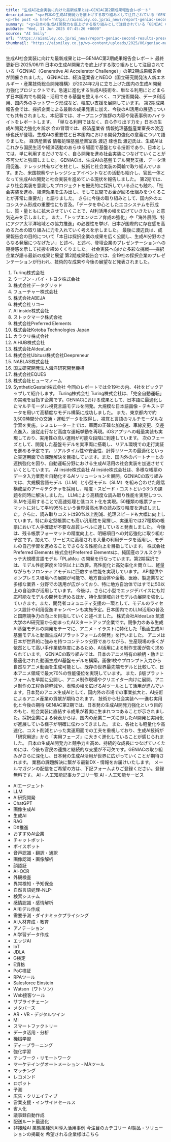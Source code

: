```yaml
---
title: "生成AI社会実装に向けた最新成果とは―GENIAC第2期成果報告会レポート"
description: "<p>日本の生成AI開発力を底上げする取り組みとして注目されている「GENIAC（Generative AI Accelerator Challenge）」の第2期成果報告会が開催されました。 GENIACは、経済産業省とNE [&#8230;]</p>
<p>The post <a href='https://aismiley.co.jp/ai_news/report-geniac-second-results-presentation/'>生成AI社会実装に向けた最新成果とは―GENIAC第2期成果報告会レポート</a> first appeared on <a href='https://aismiley.co.jp'>AIポータルメディアAIsmiley</a>.</p>"
summary: "<p>日本の生成AI開発力を底上げする取り組みとして注目されている「GENIAC（Generative AI Accelerator Challenge）」の第2期成果報告会が開催されました。 GENIACは、経済産業省とNE [&#823"
pubDate: "Wed, 11 Jun 2025 07:45:26 +0000"
source: "AI Smily"
url: "https://aismiley.co.jp/ai_news/report-geniac-second-results-presentation/"
thumbnail: "https://aismiley.co.jp/wp-content/uploads/2025/06/geniac-main.png"
---
```


生成AI社会実装に向けた最新成果とは―GENIAC第2期成果報告会レポート
最終更新日:2025/06/11
日本の生成AI開発力を底上げする取り組みとして注目されている「GENIAC（Generative AI Accelerator Challenge）」の第2期成果報告会が開催されました。
GENIACは、経済産業省とNEDO（国立研究開発法人新エネルギー・産業技術総合開発機構）が2024年2月に立ち上げた国内の生成AI開発力強化プロジェクトです。急速に進化する生成AI技術を、単なる利用にとどまらず日本国内でも開発・活用できる基盤を整えるべく、コア技術開発、データ利活用、国内外のネットワーク形成など、幅広い支援を展開しています。
第2期成果報告会では、採択企業による最新の成果発表に加え、今後のAI活用の展望についても共有されました。本記事では、オープニング挨拶の内容や発表事例のハイライトをレポートします。
「単なる利用ではなく、自ら作り出す力を」日本の生成AI開発力強化を訴求
会の冒頭では、経済産業省 情報処理基盤産業室長の渡辺 琢也氏が登壇。生成AIの重要性と日本国内における開発力強化の意義について語りました。
経済産業省 情報処理基盤産業室長 渡辺 琢也氏
渡辺氏は、生成AIはこれから国民生活や経済活動のあらゆる場面で基盤となる技術であり、日本としては、単に利用するだけでなく、自ら開発を進め社会実装につなげていくことが不可欠だと強調しました。
GENIACは、生成AIの基盤モデル開発支援、データ活用促進、ナレッジ共有などを柱とし、技術と社会実装の両輪で取り組んでいます。また、米国視察やナレッジシェアイベントなどの活動も紹介し、官民一体となって生成AIの開発と社会実装を進めている現状を報告しました。
第2期では、より社会実装を意識したプロジェクトを優先的に採択している点にも触れ、「社会実装を進め、経済効果を生み出し、そして民間でお金が回る仕組みをつくることが非常に重要だ」と語りました。
さらに今後の取り組みとして、国内外のエコシステム形成の重要性にも言及。「データを中心としたエコシステムを形成し、質・量ともに拡大させていくことで、AI利活用の幅を広げていきたい」と意気込みを示しました。
また、「トップエンジニア育成の強化」や「海外展開、特にアジア太平洋地域との協力推進」の必要性を挙げ、日本が国際的に存在感を高めるための取り組みに力を入れていく考えを示しました。
最後に渡辺氏は、成果報告会の目的について「本日は採択企業の成果を広く公開し、生成AI分野のさらなる発展につなげたい」と述べ、と述べ、登壇企業のプレゼンテーションへの期待感を示して挨拶を締めくくりました。
社会実装へ向けた多彩な挑戦──採択企業が語る最新の成果と展望
第2期成果報告会では、全19社の採択企業のプレゼンテーションが行われ、技術的な成果や今後の展望など発表されました。
1. Turing株式会社
2. ウーブン・バイ・トヨタ株式会社
3. 株式会社データグリッド
4. フューチャー株式会社
5. 株式会社ABEJA
6. 株式会社リコー
7. AI inside株式会社
8. ストックマーク株式会社
9. 株式会社Preferred Elements
10. 株式会社Kotoba Technologies Japan
11. カラクリ株式会社
12. AiHUB株式会社
13. 株式会社AIdeaLab
14. 株式会社Ubitus/株式会社Deepreneur
15. NABLAS株式会社
16. 国立研究開発法人海洋研究開発機構
17. 株式会社EQUES
18. 株式会社ヒューマノーム
19. SyntheticGestalt株式会社
今回のレポートでは全19社の内、4社をピックアップして紹介します。
Turing株式会社
Turing株式会社は、「完全自動運転」の実現を目指す企業です。GENIACにおける成果として、日本語に最適化したマルチモーダル視覚言語モデルを開発。大規模な日本語画像・テキストデータを用いて高精度なモデル構築に成功しました。
また、東京都内で約3,500時間分の交通・運転データを取得し、視覚と言語のマルチモーダルな学習を実施。シミュレーター上では、車両の正確な加減速、車線変更、交差点進入、追従走行など高度な運転挙動を再現。iOSアプリへの軽量実装も実現しており、実用性の高い運用が可能な段階に到達しています。
次のフェーズとして、開発した基盤モデルを実車両に搭載し、リアル環境での走行実証を進める予定です。リアルタイム性や安全性、計算リソースの最適化といった実運用面での課題解決を目指しています。また、国内外のパートナーとの連携強化を図り、自動運転分野における生成AI活用の社会実装を加速させていくとしています。
AI inside株式会社
AI inside株式会社は、多様な帳票のデータ入力業務を自動化するAIソリューションを展開。GENIACの取り組みでは、大規模言語モデル（LLM）と小型モデル（SLM）を組み合わせた段階構成型のアーキテクチャを採用し、精度・スピード・コストという3つの課題を同時に解決しました。
LLMにより高精度な読み取り性能を実現しつつ、SLMを活用することで高速処理と低コスト化を実現。50種類の帳票フォーマットに対して平均95%という世界最高水準の読み取り精度を達成しました。さらに、読み取りコストは90%以上削減、処理スピードも大幅に向上しています。特に非定型帳票にも高い汎用性を発揮し、実運用では27種類の帳票において人手確認が不要な品質レベルに達していると発表しました。
今後は、残る帳票フォーマットの精度向上と、明細項目への対応強化に取り組む予定です。加えて、サービスに蓄積される大量の利用データを活用し、モデルの自己学習を進めることでさらなる性能向上を目指しています。
株式会社Preferred Elements
株式会社Preferred Elementsは、純国産のフルスクラッチ大規模言語モデル「PLaMo」の開発を行なっています。第2期採択では、モデル性能密度を10倍以上に改善。高性能化と高効率化を両立し、軽量ながらもフロンティアモデルに匹敵する性能を実現しています。
API提供やオンプレミス環境への展開が可能で、地方自治体や金融、医療、製造業など多様な業界・分野での活用が広がっており、特に地方自治体ではすでに50以上の自治体が活用しています。
今後は、さらに小型でエッジデバイスにも対応可能なモデルの開発を進めるほか、特化型領域向けモデルの展開を強化していきます。また、開発者コミュニティ支援の一環として、モデルのライセンス設計や利用促進キャンペーンも実施予定。日本国内でのLLM活用の普及と国際競争力の向上を目指していくと述べました。
株式会社AIdeaLab
筑波大学のAI研究室から始まったAIスタートアップ企業です。競争力のある生成AI基盤モデルの開発をテーマに、アニメ・イラストに特化した「動画生成AI基盤モデルと動画生成AIプラットフォームの開発」を行いました。
アニメは日本が世界的に強みを持つコンテンツ分野でありながら、生産現場の多くが依然として高い手作業依存度にあるため、AI活用による制作支援が強く求められています。
GENIACの取り組みでは、日本のアニメ特有の絵柄・動きに最適化された動画生成AI基盤モデルを構築。画像1枚やプロンプト入力から自然なアニメ動画を生成可能とし、既存の世界最先端モデルと比較して、日本アニメ領域で最大70%の性能優位を実現しています。
また、β版プラットフォームを早期に公開し、アニメ制作現場やクリエイター向けに展開。アニメ制作の工程負荷軽減や、表現の幅を広げるAIツールとして活用が進んでいます。日本発のアニメ生成AIとして、国内外の市場での事業拡大と、AI技術によるアニメ産業の貢献が期待されます。
技術から社会実装へ──進む実用化と今後の期待
GENIAC第2期では、日本発の生成AI開発力強化という目的のもと、社会実装に直結する成果が着実に生まれつつあることが示されました。採択企業による発表からは、国内の産業ニーズに即したAI開発と実用化が進展している様子が明確に伝わってきました。
また、各社とも軽量化や高速化、コスト削減といった実運用面での工夫を重視しており、生成AI技術が「研究用途」から「実用フェーズ」に大きく進化していることが感じられました。
日本の生成AI開発力と競争力を高め、持続的な成長につなげていくためには、今後も官民の連携と継続的な支援が不可欠です。GENIACの取り組みがさらに深化し、日本発の生成AI活用が世界に広がっていくことが期待されます。
業務の課題解決に繋がる最新DX・情報をお届けいたします。
メールマガジンの配信をご希望の方は、下記フォームよりご登録ください。登録無料です。
AI・人工知能記事カテゴリ一覧
AI・人工知能サービス
- AIエージェント
- LLM
- AI研究開発
- ChatGPT
- 画像生成AI
- 生成AI
- RAG
- DX推進
- おすすめAI企業
- チャットボット
- ボイスボット
- 音声認識・翻訳・通訳
- 画像認識・画像解析
- 顔認証
- AI-OCR
- 外観検査
- 異常検知・予知保全
- 自然言語処理-NLP-
- 検索システム
- 感情認識・感情解析
- AIモデル作成
- 需要予測・ダイナミックプライシング
- AI人材育成・教育
- アノテーション
- AI学習データ作成
- エッジAI
- IoT
- JDLA
- G検定
- E資格
- PoC検証
- RPAツール
- Salesforce Einstein
- Watson（ワトソン）
- Web接客ツール
- サプライチェーン
- メタバース
- AR・VR・デジタルツイン
- MI
- スマートファクトリー
- データ活用・分析
- 機械学習
- ディープラーニング
- 強化学習
- テレワーク・リモートワーク
- マーケテイングオートメーション・MAツール
- マッチング
- レコメンド
- ロボット
- 予測
- 広告・クリエイティブ
- 営業支援・インサイドセールス
- 省人化
- 議事録自動作成
- 配送ルート最適化
- 非接触AI
業態業種別AI導入活用事例
今注目のカテゴリー
AI製品・ソリューションの掲載を
希望される企業様はこちら